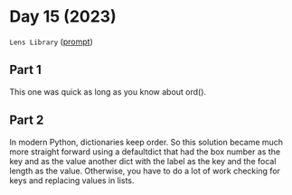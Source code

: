 # Day 15 (2023)

`Lens Library` ([prompt](https://adventofcode.com/2023/day/15))

## Part 1

This one was quick as long as you know about ord().

## Part 2

In modern Python, dictionaries keep order. So this solution became much more
straight forward using a defaultdict that had the box number as the key and as
the value another dict with the label as the key and the focal length as the
value. Otherwise, you have to do a lot of work checking for keys and replacing
values in lists.
